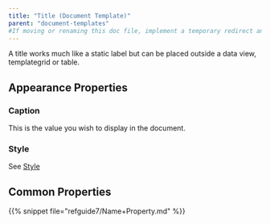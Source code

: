 ```yaml
---
title: "Title (Document Template)"
parent: "document-templates"
#If moving or renaming this doc file, implement a temporary redirect and let the respective team know they should update the URL in the product. See Mapping to Products for more details.
---
```



A title works much like a static label but can be placed outside a data view, templategrid or table.

## Appearance Properties

### Caption

This is the value you wish to display in the document.

### Style

See [Style](style)

## Common Properties

{{% snippet file="refguide7/Name+Property.md" %}}
